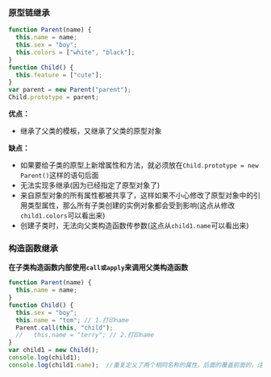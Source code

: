 ### 原型链继承

```javascript
function Parent(name) {
  this.name = name;
  this.sex = "boy";
  this.colors = ["white", "black"];
}
function Child() {
  this.feature = ["cute"];
}
var parent = new Parent("parent");
Child.prototype = parent;
```

**优点：**

- 继承了父类的模板，又继承了父类的原型对象

**缺点：**

- 如果要给子类的原型上新增属性和方法，就必须放在`Child.prototype = new Parent()`这样的语句后面
- 无法实现多继承(因为已经指定了原型对象了)
- 来自原型对象的所有属性都被共享了，这样如果不小心修改了原型对象中的引用类型属性，那么所有子类创建的实例对象都会受到影响(这点从修改`child1.colors`可以看出来)
- 创建子类时，无法向父类构造函数传参数(这点从`child1.name`可以看出来)

### 构造函数继承

**在子类构造函数内部使用`call或apply`来调用父类构造函数**

```javascript
function Parent(name) {
  this.name = name;
}
function Child() {
  this.sex = "boy";
  this.name = "tom"; // 1.打印name
  Parent.call(this, "child");
  //   this.name = "terry"; // 2.打印name
}
var child1 = new Child();
console.log(child1);
console.log(child1.name);  //重复定义了两个相同名称的属性，后面的覆盖前面的，注释2，打印child，不注释2，打印terry
```
